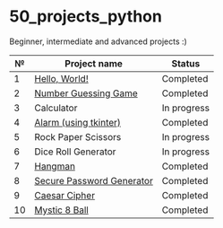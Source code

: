 # 50_projects_python

Beginner, intermediate and advanced projects :)

| № | Project name | Status |
| ------------- | ------------- | ------------- |
| 1  | [Hello, World!](https://github.com/dora-thea/50_projects_python/tree/main/hello_world)  | Completed|
| 2  | [Number Guessing Game](https://github.com/dora-thea/50_projects_python/tree/main/number_guessing_game)  | Completed |
| 3  | Calculator  | In progress |
| 4  | [Alarm (using tkinter)](https://github.com/dora-thea/50_projects_python/tree/main/alarm)  | Completed|
| 5  | Rock Paper Scissors  | In progress |
| 6  | Dice Roll Generator  | In progress |
| 7  | [Hangman](https://github.com/dora-thea/50_projects_python/tree/main/hangman)  | Completed |
| 8  | [Secure Password Generator](https://github.com/dora-thea/50_projects_python/tree/main/secure_password_generator)  | Completed |
| 9  | [Caesar Cipher](https://github.com/dora-thea/50_projects_python/tree/main/caesar_cipher)  | Completed |
| 10  | [Mystic 8 Ball](https://github.com/dora-thea/50_projects_python/tree/main/mystic_8_ball)  | Completed |
